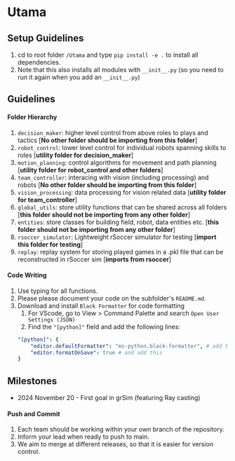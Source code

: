 # Utama

## Setup Guidelines

1. cd to root folder `/Utama` and type `pip install -e .` to install all dependencies.
2. Note that this also installs all modules with `__init__.py` (so you need to run it again when you add an `__init__.py`)

## Guidelines

#### Folder Hierarchy
1. `decision_maker`: higher level control from above roles to plays and tactics [**No other folder should be importing from this folder**]
2. `robot_control`: lower level control for individual robots spanning skills to roles [**utility folder for decision_maker**]
3. `motion_planning`: control algorithms for movement and path planning [**utility folder for robot_control and other folders**]
4. `team_controller`: interacing with vision (including processing) and robots [**No other folder should be importing from this folder**]
5. `vision_processing`: data processing for vision related data [**utility folder for team_controller**]
6. `global_utils`: store utility functions that can be shared across all folders [**this folder should not be importing from any other folder**]
7. `entities`: store classes for building field, robot, data entities etc. [**this folder should not be importing from any other folder**]
8. `rsoccer_simulator`: Lightweight rSoccer simulator for testing [**import this folder for testing**]
9. `replay`: replay system for storing played games in a .pkl file that can be reconstructed in rSoccer sim [**imports from rsoccer**]

#### Code Writing
1. Use typing for all functions.
2. Please please document your code on the subfolder's `README.md`.
3. Download and install `Black Formatter` for code formatting
    1. For VScode, go to View > Command Palette and search `Open User Settings (JSON)`
    2. Find the `"[python]"` field and add the following lines:
    ```yaml
    "[python]": {
        "editor.defaultFormatter": "ms-python.black-formatter", # add this
        "editor.formatOnSave": true # and add this
    }

    ```

## Milestones

- 2024 November 20 - First goal in grSim (featuring Ray casting)
#### Push and Commit
1. Each team should be working within your own branch of the repository.
2. Inform your lead when ready to push to main.
3. We aim to merge at different releases, so that it is easier for version control.
